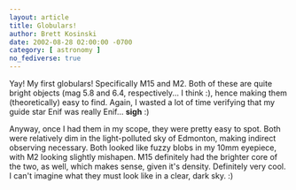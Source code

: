 ```yaml
---
layout: article
title: Globulars!
author: Brett Kosinski
date: 2002-08-28 02:00:00 -0700
category: [ astronomy ]
no_fediverse: true
---
```


Yay!  My first globulars!  Specifically M15 and M2.  Both of these
are quite bright objects (mag 5.8 and 6.4, respectively... I think
:), hence making them (theoretically) easy to find.  Again, I wasted
a lot of time verifying that my guide star Enif was really
Enif... **sigh** :)

Anyway, once I had them in my scope, they were pretty easy to spot.
Both were relatively dim in the light-polluted sky of Edmonton,
making indirect observing necessary.  Both looked like fuzzy blobs
in my 10mm eyepiece, with M2 looking slightly mishapen.  M15
definitely had the brighter core of the two, as well, which makes
sense, given it's density.  Definitely very cool.  I can't imagine
what they must look like in a clear, dark sky. :)


